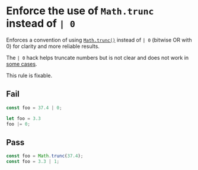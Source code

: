 # Enforce the use of `Math.trunc` instead of `| 0`

Enforces a convention of using [`Math.trunc()`](https://developer.mozilla.org/en-US/docs/Web/JavaScript/Reference/Global_Objects/Math/trunc) instead of `| 0` (bitwise OR with 0) for clarity and more reliable results.

The `| 0` hack helps truncate numbers but is not clear and does not work in [some cases](https://stackoverflow.com/a/34706108/11687747).

This rule is fixable.

## Fail

```js
const foo = 37.4 | 0;

let foo = 3.3
foo |= 0;
```

## Pass

```js
const foo = Math.trunc(37.4);
const foo = 3.3 | 1;
```
